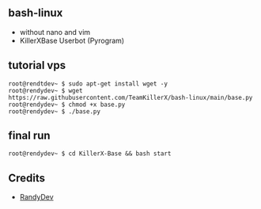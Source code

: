 ## bash-linux 

* without nano and vim 
* KillerXBase Userbot (Pyrogram)

## tutorial vps 
```console
root@rendtdev~ $ sudo apt-get install wget -y
root@rendydev~ $ wget https://raw.githubusercontent.com/TeamKillerX/bash-linux/main/base.py
root@rendydev~ $ chmod +x base.py
root@rendydev~ $ ./base.py
```

## final run 
```console
root@rendydev~ $ cd KillerX-Base && bash start
```

## Credits 
* [RandyDev](https://github.com/TeamKillerX)
